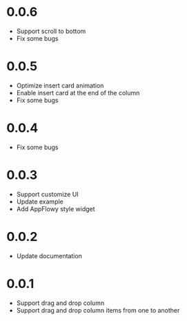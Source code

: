 # 0.0.6
* Support scroll to bottom
* Fix some bugs

# 0.0.5
* Optimize insert card animation
* Enable insert card at the end of the column
* Fix some bugs

# 0.0.4
* Fix some bugs

# 0.0.3
* Support customize UI
* Update example
* Add AppFlowy style widget

# 0.0.2

* Update documentation

# 0.0.1

* Support drag and drop column
* Support drag and drop column items from one to another

